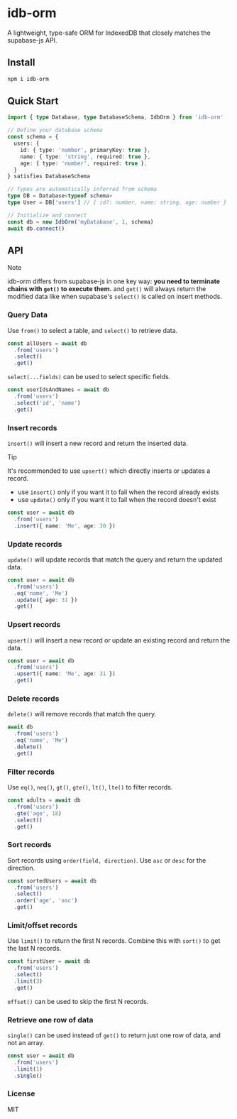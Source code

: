 # idb-orm

A lightweight, type-safe ORM for IndexedDB that closely matches the supabase-js API.

## Install

```bash
npm i idb-orm
```

## Quick Start

```typescript
import { type Database, type DatabaseSchema, IdbOrm } from 'idb-orm'

// Define your database schema
const schema = {
  users: {
    id: { type: 'number', primaryKey: true },
    name: { type: 'string', required: true },
    age: { type: 'number', required: true },
  }
} satisfies DatabaseSchema

// Types are automatically inferred from schema
type DB = Database<typeof schema>
type User = DB['users'] // { id?: number, name: string, age: number }

// Initialize and connect
const db = new IdbOrm('myDatabase', 1, schema)
await db.connect()
```

## API

>[!NOTE]
> idb-orm differs from supabase-js in one key way:
> **you need to terminate chains with `get()` to execute them.**
> and `get()` will always return the modified data like when supabase's `select()` is called on insert methods.

### Query Data

Use `from()` to select a table, and `select()` to retrieve data.

```typescript
const allUsers = await db
  .from('users')
  .select()
  .get()
```

`select(...fields)` can be used to select specific fields.

```typescript
const userIdsAndNames = await db
  .from('users')
  .select('id', 'name')
  .get()
```

### Insert records

`insert()` will insert a new record and return the inserted data.

>[!TIP]
> It's recommended to use `upsert()` which directly inserts or updates a record.
>
> - use `insert()` only if you want it to fail when the record already exists
> - use `update()` only if you want it to fail when the record doesn't exist

```typescript
const user = await db
  .from('users')
  .insert({ name: 'Me', age: 30 })
```

### Update records

`update()` will update records that match the query and return the updated data.

```typescript
const user = await db
  .from('users')
  .eq('name', 'Me')
  .update({ age: 31 })
  .get()
```

### Upsert records

`upsert()` will insert a new record or update an existing record and return the data.

```typescript
const user = await db
  .from('users')
  .upsert({ name: 'Me', age: 31 })
  .get()
```

### Delete records

`delete()` will remove records that match the query.

```typescript
await db
  .from('users')
  .eq('name', 'Me')
  .delete()
  .get()
```

### Filter records

Use `eq()`, `neq()`, `gt()`, `gte()`, `lt()`, `lte()` to filter records.

```typescript
const adults = await db
  .from('users')
  .gte('age', 18)
  .select()
  .get()
```

### Sort records

Sort records using `order(field, direction)`. Use `asc` or `desc` for the direction.

```typescript
const sortedUsers = await db
  .from('users')
  .select()
  .order('age', 'asc')
  .get()
```

### Limit/offset records

Use `limit()` to return the first N records. Combine this with `sort()` to get the last N records.

```typescript
const firstUser = await db
  .from('users')
  .select()
  .limit(3)
  .get()
```

`offset()` can be used to skip the first N records.

### Retrieve one row of data

`single()` can be used instead of `get()` to return just one row of data, and not an array.

```typescript
const user = await db
  .from('users')
  .limit(1)
  .single()
```

### License

MIT
